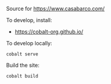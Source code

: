 Source for https://www.casabarco.com/

To develop, install:
- https://cobalt-org.github.io/

To develop locally:

```
cobalt serve
```

Build the site:

```
cobalt build
```
